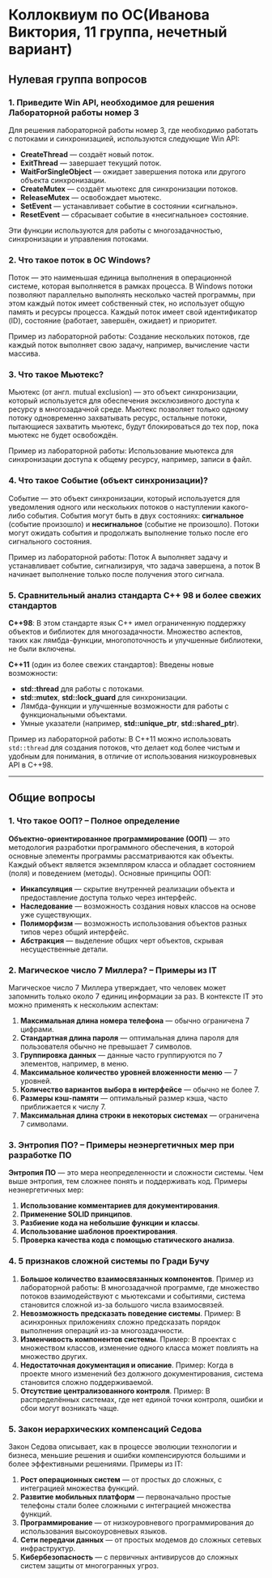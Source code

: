 # Коллоквиум по ОС(Иванова Виктория, 11 группа, нечетный вариант)

## Нулевая группа вопросов

### 1. Приведите Win API, необходимое для решения Лабораторной работы номер 3

Для решения лабораторной работы номер 3, где необходимо работать с потоками и синхронизацией, используются следующие Win API:

- **CreateThread** — создаёт новый поток.
- **ExitThread** — завершает текущий поток.
- **WaitForSingleObject** — ожидает завершения потока или другого объекта синхронизации.
- **CreateMutex** — создаёт мьютекс для синхронизации потоков.
- **ReleaseMutex** — освобождает мьютекс.
- **SetEvent** — устанавливает событие в состоянии «сигнально».
- **ResetEvent** — сбрасывает событие в «несигнальное» состояние.
  
Эти функции используются для работы с многозадачностью, синхронизации и управления потоками.

### 2. Что такое поток в ОС Windows?

Поток — это наименьшая единица выполнения в операционной системе, которая выполняется в рамках процесса. В Windows потоки позволяют параллельно выполнять несколько частей программы, при этом каждый поток имеет собственный стек, но использует общую память и ресурсы процесса. Каждый поток имеет свой идентификатор (ID), состояние (работает, завершён, ожидает) и приоритет.

Пример из лабораторной работы: Создание нескольких потоков, где каждый поток выполняет свою задачу, например, вычисление части массива.

### 3. Что такое Мьютекс?

Мьютекс (от англ. mutual exclusion) — это объект синхронизации, который используется для обеспечения эксклюзивного доступа к ресурсу в многозадачной среде. Мьютекс позволяет только одному потоку одновременно захватывать ресурс, остальные потоки, пытающиеся захватить мьютекс, будут блокироваться до тех пор, пока мьютекс не будет освобождён.

Пример из лабораторной работы: Использование мьютекса для синхронизации доступа к общему ресурсу, например, записи в файл.

### 4. Что такое Событие (объект синхронизации)?

Событие — это объект синхронизации, который используется для уведомления одного или нескольких потоков о наступлении какого-либо события. События могут быть в двух состояниях: **сигнальное** (событие произошло) и **несигнальное** (событие не произошло). Потоки могут ожидать события и продолжать выполнение только после его сигнального состояния.

Пример из лабораторной работы: Поток A выполняет задачу и устанавливает событие, сигнализируя, что задача завершена, а поток B начинает выполнение только после получения этого сигнала.

### 5. Сравнительный анализ стандарта C++ 98 и более свежих стандартов

**C++98**: В этом стандарте язык C++ имел ограниченную поддержку объектов и библиотек для многозадачности. Множество аспектов, таких как лямбда-функции, многопоточность и улучшенные библиотеки, не были включены.

**C++11** (один из более свежих стандартов): Введены новые возможности:
- **std::thread** для работы с потоками.
- **std::mutex**, **std::lock_guard** для синхронизации.
- Лямбда-функции и улучшенные возможности для работы с функциональными объектами.
- Умные указатели (например, **std::unique_ptr**, **std::shared_ptr**).

Пример из лабораторной работы: В C++11 можно использовать `std::thread` для создания потоков, что делает код более чистым и удобным для понимания, в отличие от использования низкоуровневых API в C++98.

---

## Общие вопросы

### 1. Что такое ООП? – Полное определение

**Объектно-ориентированное программирование (ООП)** — это методология разработки программного обеспечения, в которой основные элементы программы рассматриваются как объекты. Каждый объект является экземпляром класса и обладает состоянием (поля) и поведением (методы). Основные принципы ООП:
- **Инкапсуляция** — скрытие внутренней реализации объекта и предоставление доступа только через интерфейс.
- **Наследование** — возможность создания новых классов на основе уже существующих.
- **Полиморфизм** — возможность использования объектов разных типов через общий интерфейс.
- **Абстракция** — выделение общих черт объектов, скрывая несущественные детали.

### 2. Магическое число 7 Миллера? – Примеры из IT

Магическое число 7 Миллера утверждает, что человек может запомнить только около 7 единиц информации за раз. В контексте IT это можно применять к нескольким аспектам:
1. **Максимальная длина номера телефона** — обычно ограничена 7 цифрами.
2. **Стандартная длина пароля** — оптимальная длина пароля для пользователя обычно не превышает 7 символов.
3. **Группировка данных** — данные часто группируются по 7 элементов, например, в меню.
4. **Максимальное количество уровней вложенности меню** — 7 уровней.
5. **Количество вариантов выбора в интерфейсе** — обычно не более 7.
6. **Размеры кэш-памяти** — оптимальный размер кэша, часто приближается к числу 7.
7. **Максимальная длина строки в некоторых системах** — ограничена 7 символами.

### 3. Энтропия ПО? – Примеры неэнергетичных мер при разработке ПО

**Энтропия ПО** — это мера неопределенности и сложности системы. Чем выше энтропия, тем сложнее понять и поддерживать код. Примеры неэнергетичных мер:
1. **Использование комментариев для документирования**.
2. **Применение SOLID принципов**.
3. **Разбиение кода на небольшие функции и классы**.
4. **Использование шаблонов проектирования**.
5. **Проверка качества кода с помощью статического анализа**.

### 4. 5 признаков сложной системы по Гради Бучу

1. **Большое количество взаимосвязанных компонентов**. Пример из лабораторной работы: В многозадачной программе, где множество потоков взаимодействуют с мьютексами и событиями, система становится сложной из-за большого числа взаимосвязей.
2. **Невозможность предсказать поведение системы**. Пример: В асинхронных приложениях сложно предсказать порядок выполнения операций из-за многозадачности.
3. **Изменчивость компонентов системы**. Пример: В проектах с множеством классов, изменение одного класса может повлиять на множество других.
4. **Недостаточная документация и описание**. Пример: Когда в проекте много изменений без должного документирования, система становится сложно поддерживаемой.
5. **Отсутствие централизованного контроля**. Пример: В распределённых системах, где нет единой точки контроля, ошибки и сбои могут возникать чаще.

### 5. Закон иерархических компенсаций Седова

Закон Седова описывает, как в процессе эволюции технологии и бизнеса, меньшие решения и ошибки компенсируются большими и более эффективными решениями. Примеры из IT:
1. **Рост операционных систем** — от простых до сложных, с интеграцией множества функций.
2. **Развитие мобильных платформ** — первоначально простые телефоны стали более сложными с интеграцией множества функций.
3. **Программирование** — от низкоуровневого программирования до использования высокоуровневых языков.
4. **Сети передачи данных** — от простых модемов до сложных сетевых инфраструктур.
5. **Кибербезопасность** — с первичных антивирусов до сложных систем защиты от многогранных угроз.
